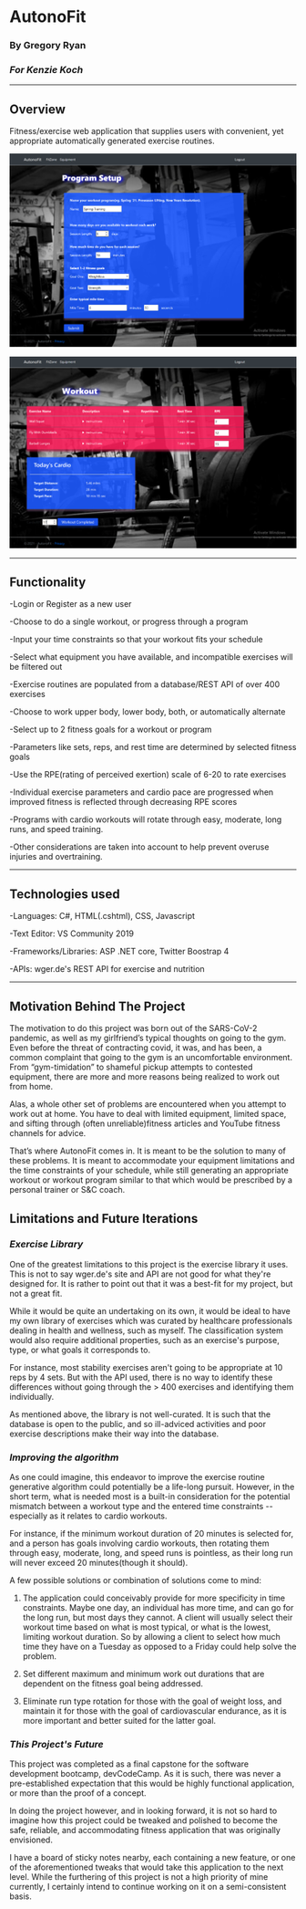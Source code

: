 # **AutonoFit**
### **By Gregory Ryan**
### *For Kenzie Koch*
---
## **Overview**
Fitness/exercise web application that supplies users with convenient, yet appropriate automatically generated exercise routines. 

![Workout Setup](AutonoFitPreview2.png) 

![Routine Preview](AutonoFitPreview1.png)

---

## **Functionality**

-Login or Register as a new user

-Choose to do a single workout, or progress through a program

-Input your time constraints so that your workout fits your schedule

-Select what equipment you have available, and incompatible exercises will be filtered out

-Exercise routines are populated from a database/REST API of over 400 exercises

-Choose to work upper body, lower body, both, or automatically alternate

-Select up to 2 fitness goals for a workout or program

-Parameters like sets, reps, and rest time are determined by selected fitness goals

-Use the RPE(rating of perceived exertion) scale of 6-20 to rate exercises

-Individual exercise parameters and cardio pace are progressed when improved fitness is reflected through decreasing RPE scores

-Programs with cardio workouts will rotate through easy, moderate, long runs, and speed training.

-Other considerations are taken into account to help prevent overuse injuries and overtraining.

---

## **Technologies used**

-Languages: C#, HTML(.cshtml), CSS, Javascript

-Text Editor: VS Community 2019

-Frameworks/Libraries: ASP .NET core, Twitter Boostrap 4

-APIs: wger.de's REST API for exercise and nutrition

---

## **Motivation Behind The Project**

The motivation to do this project was born out of the SARS-CoV-2 pandemic, as well as my girlfriend’s typical thoughts on going to the gym. Even before the threat of contracting covid, it was, and has been, a common complaint that going to the gym is an uncomfortable environment. From “gym-timidation” to shameful pickup attempts to contested equipment, there are more and more reasons being realized to work out from home. 

Alas, a whole other set of problems are encountered when you attempt to work out at home. You have to deal with limited equipment, limited space, and sifting through (often unreliable)fitness articles and YouTube fitness channels for advice.

That’s where AutonoFit comes in.  It is meant to be the solution to many of these problems. It is meant to accommodate your equipment limitations and the time constraints of your schedule, while still generating an appropriate workout or workout program similar to that which would be prescribed by a personal trainer or S&C coach. 

## **Limitations and Future Iterations**

### *Exercise Library*

One of the greatest limitations to this project is the exercise library it uses. This is not to say wger.de's site and API are not good for what they're designed for. It is rather to point out that it was a best-fit for my project, but not a great fit. 

While it would be quite an undertaking on its own, it would be ideal to have my own library of exercises which was curated by healthcare professionals dealing in health and wellness, such as myself. The classification system would also require additional properties, such as an exercise's purpose, type, or what goals it corresponds to.  

For instance, most stability exercises aren't going to be appropriate at 10 reps by 4 sets. But with the API used, there is no way to identify these differences without going through the > 400 exercises and identifying them individually.

As mentioned above, the library is not well-curated. It is such that the database is open to the public, and so ill-adviced activities and poor exercise descriptions make their way into the database.

### *Improving the algorithm*

As one could imagine, this endeavor to improve the exercise routine generative algorithm could potentially be a life-long pursuit. However, in the short term, what is needed most is a built-in consideration for the potential mismatch between a workout type and the entered time constraints --especially as it relates to cardio workouts.  

For instance, if the minimum workout duration of 20 minutes is selected for, and a person has goals involving cardio workouts, then rotating them through easy, moderate, long, and speed runs is pointless, as their long run will never exceed 20 minutes(though it should).  

A few possible solutions or combination of solutions come to mind:

1. The application could conceivably provide for more specificity in time constraints. Maybe one day, an individual has more time, and can go for the long run, but most days they cannot. A client will usually select their workout time based on what is most typical, or what is the lowest, limiting workout duration. So by allowing a client to select how much time they have on a Tuesday as opposed to a Friday could help solve the problem.  

2. Set different maximum and minimum work out durations that are dependent on the fitness goal being addressed. 

3. Eliminate run type rotation for those with the goal of weight loss, and maintain it for those with the goal of cardiovascular endurance, as it is more important and better suited for the latter goal.

### *This Project's Future*

This project was completed as a final capstone for the software development bootcamp, devCodeCamp. As it is such, there was never a pre-established expectation that this would be highly functional application, or more than the proof of a concept. 

In doing the project however, and in looking forward, it is not so hard to imagine how this project could be tweaked and polished to become the safe, reliable, and accommodating fitness application that was originally envisioned.  

I have a board of sticky notes nearby, each containing a new feature, or one of the aforementioned tweaks that would take this application to the next level. While the furthering of this project is not a high priority of mine currently, I certainly intend to continue working on it on a semi-consistent basis.  




